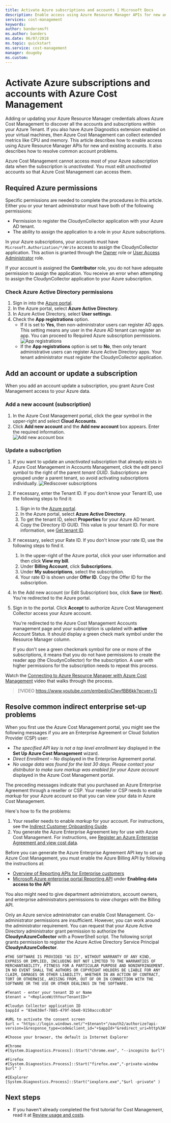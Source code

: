 ```yaml
---
title: Activate Azure subscriptions and accounts | Microsoft Docs
description: Enable access using Azure Resource Manager APIs for new and existing accounts and resolve common account problems.
services: cost-management
keywords:
author: bandersmsft
ms.author: banders
ms.date: 06/07/2018
ms.topic: quickstart
ms.service: cost-management
manager: dougeby
ms.custom:
---
```



# Activate Azure subscriptions and accounts with Azure Cost Management

Adding or updating your Azure Resource Manager credentials allows Azure Cost Management to discover all the accounts and subscriptions within your Azure Tenant. If you also have Azure Diagnostics extension enabled on your virtual machines, then Azure Cost Management can collect extended metrics like CPU and memory. This article describes how to enable access using Azure Resource Manager APIs for new and existing accounts. It also describes how to resolve common account problems.

Azure Cost Management cannot access most of your Azure subscription data when the subscription is _unactivated_. You must edit _unactivated_ accounts so that Azure Cost Management can access them.

## Required Azure permissions

Specific permissions are needed to complete the procedures in this article. Either you or your tenant administrator must have both of the following permissions:

- Permission to register the CloudynCollector application with your Azure AD tenant.
- The ability to assign the application to a role in your Azure subscriptions.

In your Azure subscriptions, your accounts must have `Microsoft.Authorization/*/Write` access to assign the CloudynCollector application. This action is granted through the [Owner](../role-based-access-control/built-in-roles.md#owner) role or [User Access Administrator](../role-based-access-control/built-in-roles.md#user-access-administrator) role.

If your account is assigned the **Contributor** role, you do not have adequate permission to assign the application. You receive an error when attempting to assign the CloudynCollector application to your Azure subscription.

### Check Azure Active Directory permissions

1. Sign in into the [Azure portal](https://portal.azure.com).
2. In the Azure portal, select **Azure Active Directory**.
3. In Azure Active Directory, select **User settings**.
4. Check the **App registrations** option.
    - If it is set to **Yes**, then non-administrator users can register AD apps. This setting means any user in the Azure AD tenant can register an app. You can proceed to Required Azure subscription permissions.  
    ![App registrations](./media/activate-subs-accounts/app-register.png)
    - If the **App registrations** option is set to **No**, then only tenant administrative users can register Azure Active Directory apps. Your tenant administrator must register the CloudynCollector application.


## Add an account or update a subscription

When you add an account update a subscription, you grant Azure Cost Management access to your Azure data.

### Add a new account (subscription)

1. In the Azure Cost Management portal, click the gear symbol in the upper-right and select **Cloud Accounts**.
2. Click **Add new account** and the **Add new account** box appears. Enter the required information.  
    ![Add new account box](./media/activate-subs-accounts//add-new-account.png)

### Update a subscription

1. If you want to update an _unactivated_ subscription that already exists in Azure Cost Management in Accounts Management, click the edit pencil symbol to the right of the parent _tenant GUID_. Subscriptions are grouped under a parent tenant, so avoid activating subscriptions individually.
    ![Rediscover subscriptions](./media/activate-subs-accounts/existing-sub.png)
2. If necessary, enter the Tenant ID. If you don't know your Tenant ID, use the following steps to find it:
    1. Sign in to the [Azure portal](https://portal.azure.com).
    2. In the Azure portal, select **Azure Active Directory**.
    3. To get the tenant ID, select **Properties** for your Azure AD tenant.
    4. Copy the Directory ID GUID. This value is your tenant ID.
    For more information, see [Get tenant ID](../azure-resource-manager/resource-group-create-service-principal-portal.md#get-tenant-id).
3. If necessary, select your Rate ID. If you don't know your rate ID, use the following steps to find it.
    1. In the upper-right of the Azure portal, click your user information and then click **View my bill**.
    2. Under **Billing Account**, click **Subscriptions**.
    3. Under **My subscriptions**, select the subscription.
    4. Your rate ID is shown under **Offer ID**. Copy the Offer ID for the subscription.
4. In the Add new account (or Edit Subscription) box, click **Save** (or **Next**). You're redirected to the Azure portal.
5. Sign in to the portal. Click **Accept** to authorize Azure Cost Management Collector access your Azure account.

    You're redirected to the Azure Cost Management Accounts management page and your subscription is updated with **active** Account Status. It should display a green check mark symbol under the Resource Manager column.

    If you don't see a green checkmark symbol for one or more of the subscriptions, it means that you do not have permissions to create the reader app (the CloudynCollector) for the subscription. A user with higher permissions for the subscription needs to repeat this process.

Watch the [Connecting to Azure Resource Manager with Azure Cost Management](https://youtu.be/oCIwvfBB6kk) video that walks through the process.

>[!VIDEO https://www.youtube.com/embed/oCIwvfBB6kk?ecver=1]

## Resolve common indirect enterprise set-up problems

When you first use the Azure Cost Management portal, you might see the following messages if you are an Enterprise Agreement or Cloud Solution Provider (CSP) user:

- *The specified API key is not a top level enrollment key* displayed in the  **Set Up Azure Cost Management**  wizard.
- *Direct Enrollment – No* displayed in the Enterprise Agreement portal.
- *No usage data was found for the last 30 days. Please contact your distributor to make sure markup was enabled for your Azure account* displayed in the Azure Cost Management portal.

The preceding messages indicate that you purchased an Azure Enterprise Agreement through a reseller or CSP. Your reseller or CSP needs to enable _markup_ for your Azure account so that you can view your data in Azure Cost Management.

Here's how to fix the problems:

1. Your reseller needs to enable _markup_ for your account. For instructions, see the [Indirect Customer Onboarding Guide](https://ea.azure.com/api/v3Help/v2IndirectCustomerOnboardingGuide).
2. You generate the Azure Enterprise Agreement key for use with Azure Cost Management. For instructions, see [Register an Azure Enterprise Agreement and view cost data](https://docs.microsoft.com/azure/cost-management/quick-register-ea).

Before you can generate the Azure Enterprise Agreement API key to set up Azure Cost Management, you must enable the Azure Billing API by following the instructions at:

- [Overview of Reporting APIs for Enterprise customers](../billing/billing-enterprise-api.md)
- [Microsoft Azure enterprise portal Reporting API](https://ea.azure.com/helpdocs/reportingAPI) under **Enabling data access to the API**

You also might need to give department administrators, account owners, and enterprise administrators permissions to _view charges_ with the Billing API.

Only an Azure service administrator can enable Cost Management. Co-administrator permissions are insufficient. However, you can work around the administrator requirement. You can request that your Azure Active Directory administrator grant permission to authorize the **CloudynAzureCollector** with a PowerShell script. The following script grants permission to register the Azure Active Directory Service Principal **CloudynAzureCollector**.

```
#THE SOFTWARE IS PROVIDED "AS IS", WITHOUT WARRANTY OF ANY KIND, EXPRESS OR IMPLIED, INCLUDING BUT NOT LIMITED TO THE WARRANTIES OF MERCHANTABILITY, FITNESS FOR A PARTICULAR PURPOSE AND NONINFRINGEMENT. IN NO EVENT SHALL THE AUTHORS OR COPYRIGHT HOLDERS BE LIABLE FOR ANY CLAIM, DAMAGES OR OTHER LIABILITY, WHETHER IN AN ACTION OF CONTRACT, TORT OR OTHERWISE, ARISING FROM, OUT OF OR IN CONNECTION WITH THE SOFTWARE OR THE USE OR OTHER DEALINGS IN THE SOFTWARE.

#Tenant - enter your tenant ID or Name
$tenant = "<ReplaceWithYourTenantID>"

#Cloudyn Collector application ID
$appId = "83e638ef-7885-479f-bbe8-9150acccdb3d"

#URL to activate the consent screen
$url = "https://login.windows.net/"+$tenant+"/oauth2/authorize?api-version=1&response_type=code&client_id="+$appId+"&redirect_uri=http%3A%2F%2Flocalhost%3A8080%2FCloudynJava&prompt=consent"

#Choose your browser, the default is Internet Explorer

#Chrome
#[System.Diagnostics.Process]::Start("chrome.exe", "--incognito $url")

#Firefox
#[System.Diagnostics.Process]::Start("firefox.exe","-private-window $url" )

#IExplorer
[System.Diagnostics.Process]::Start("iexplore.exe","$url -private" )

```

## Next steps

- If you haven't already completed the first tutorial for Cost Management, read it at [Review usage and costs](tutorial-review-usage.md).
